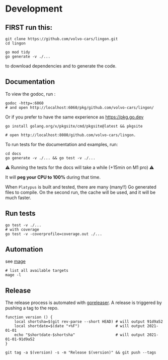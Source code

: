 # Development

## FIRST run this:

```shell
git clone https://github.com/volvo-cars/lingon.git
cd lingon

go mod tidy
go generate -v ./...
```

to download dependencies and to generate the code.

## Documentation

To view the godoc, run :

```shell
godoc -http=:6060
# and open http://localhost:6060/pkg/github.com/volvo-cars/lingon/
```

Or if you prefer to have the same experience as <https://pkg.go.dev>

```shell
go install golang.org/x/pkgsite/cmd/pkgsite@latest && pkgsite

# open http://localhost:8080/github.com/volvo-cars/lingon.
```


To run tests for the documentation and examples, run:

```shell
cd docs 
go generate -v ./... && go test -v ./...
```

⚠️ Running the tests for the docs will take a while (+15min on M1 pro) ⚠️

It will **peg your CPU to 100%** during that time. 

When `Platypus` is built and tested, there are many (many!!) Go generated files to compile.
On the second run, the cache will be used, and it will be much faster.


## Run tests

```shell
go test -v ./...
# with coverage
go test -v -coverprofile=coverage.out ./...
```

## Automation

see [mage](https://magefile.org/)

```shell
# list all available targets
mage -l
```

## Release

The release process is automated with [goreleaser](https://goreleaser.com/).
A release is triggered by pushing a tag to the repo.

```shell
function version () {
	local shortsha=$(git rev-parse --short HEAD) # will output 91d9a52
	local shortdate=$(date "+%F")                # will output 2021-01-01
	echo "$shortdate-$shortsha"                  # will output 2021-01-01-91d9a52
}

git tag -a $(version) -s -m "Release $(version)" && git push --tags
```
